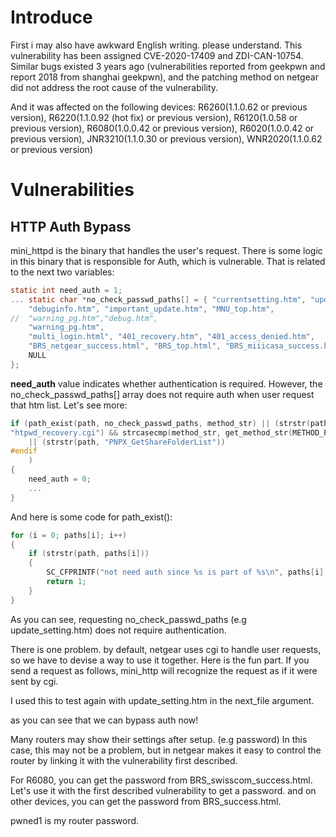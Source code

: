 # Introduce

First i may also have awkward English writing. please understand.
This vulnerability has been assigned CVE-2020-17409 and ZDI-CAN-10754. 
Similar bugs existed 3 years ago (vulnerabilities reported from geekpwn and report 2018 from shanghai geekpwn), and the patching method on netgear did not address the root cause of the vulnerability.

And it was affected on the following devices:
R6260(1.1.0.62 or previous version), 
R6220(1.1.0.92 (hot fix) or previous version), 
R6120(1.0.58 or previous version), 
R6080(1.0.0.42 or previous version), 
R6020(1.0.0.42 or previous version), 
JNR3210(1.1.0.30 or previous version), 
WNR2020(1.1.0.62 or previous version) 

# Vulnerabilities 

## HTTP Auth Bypass

mini_httpd is the binary that handles the user's request. There is some logic in this binary that is responsible for Auth, which is vulnerable. That is related to the next two variables: 

```c
static int need_auth = 1; 
... static char *no_check_passwd_paths[] = { "currentsetting.htm", "update_setting.htm", 
 	"debuginfo.htm", "important_update.htm", "MNU_top.htm", 
// 	"warning_pg.htm","debug.htm", 
    "warning_pg.htm", 
 	"multi_login.html", "401_recovery.htm", "401_access_denied.htm", 
 	"BRS_netgear_success.html", "BRS_top.html", "BRS_miiicasa_success.html", 
 	NULL 
}; 
```

**need_auth** value indicates whether authentication is required. However, the no_check_passwd_paths[] array does not require auth when user request that htm list. Let's see more: 

```c
if (path_exist(path, no_check_passwd_paths, method_str) || (strstr(path, 
"htpwd_recovery.cgi") && strcasecmp(method_str, get_method_str(METHOD_POST)) == 0) #ifdef PNPX 
    || (strstr(path, "PNPX_GetShareFolderList")) 
#endif 
    ) 
{ 
 	need_auth = 0; 
 	... 
} 
```

And here is some code for path_exist(): 

```c
for (i = 0; paths[i]; i++) 
{ 
 	if (strstr(path, paths[i])) 
 	{ 
 	 	SC_CFPRINTF("not need auth since %s is part of %s\n", paths[i], path); 
 	 	return 1; 
 	} 
} 
```

As you can see, requesting no_check_passwd_paths (e.g update_setting.htm) does not require authentication.  

There is one problem. by default, netgear uses cgi to handle user requests, so we have to devise a way to use it together. Here is the fun part. If you send a request as follows, mini_http will recognize the request as if it were sent by cgi.

I used this to test again with update_setting.htm in the next_file argument. 

as you can see that we can bypass auth now! 

Many routers may show their settings after setup. (e.g password) In this case, this may not be a problem, but in netgear makes it easy to control the router by linking it with the vulnerability first described.  

For R6080, you can get the password from BRS_swisscom_success.html. Let's use it with the first described vulnerability to get a password. and on other devices, you can get the password from BRS_success.html.

pwned1 is my router password. 
